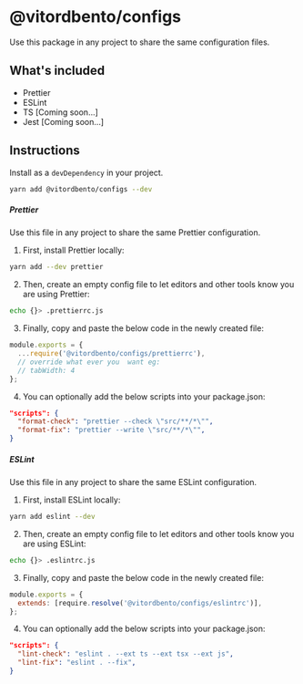 # @vitordbento/configs

Use this package in any project to share the same configuration files.

## What's included

- Prettier
- ESLint
- TS [Coming soon...]
- Jest [Coming soon...]

## Instructions

Install as a `devDependency` in your project.

```bash
yarn add @vitordbento/configs --dev
```

##### Prettier

Use this file in any project to share the same Prettier configuration.

1. First, install Prettier locally:

```bash
yarn add --dev prettier
```

2. Then, create an empty config file to let editors and other tools know you are using Prettier:

```bash
echo {}> .prettierrc.js
```

3. Finally, copy and paste the below code in the newly created file:

```js
module.exports = {
  ...require('@vitordbento/configs/prettierrc'),
  // override what ever you  want eg:
  // tabWidth: 4
};
```

4. You can optionally add the below scripts into your package.json:

```json
"scripts": {
  "format-check": "prettier --check \"src/**/*\"",
  "format-fix": "prettier --write \"src/**/*\"",
}
```

##### ESLint

Use this file in any project to share the same ESLint configuration.

1. First, install ESLint locally:

```bash
yarn add eslint --dev
```

2. Then, create an empty config file to let editors and other tools know you are using ESLint:

```bash
echo {}> .eslintrc.js
```

3. Finally, copy and paste the below code in the newly created file:

```js
module.exports = {
  extends: [require.resolve('@vitordbento/configs/eslintrc')],
};
```

4. You can optionally add the below scripts into your package.json:

```json
"scripts": {
  "lint-check": "eslint . --ext ts --ext tsx --ext js",
  "lint-fix": "eslint . --fix",
}
```
